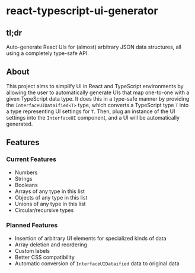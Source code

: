 # react-typescript-ui-generator

## tl;dr
 Auto-generate React UIs for (almost) arbitrary JSON data structures, all using a completely type-safe API.

## About
 This project aims to simplify UI in React and TypeScript environments by allowing the user to automatically generate UIs that map one-to-one with a given TypeScript data type. It does this in a type-safe manner by providing the `InterfaceUIDataified<T>` type, which converts a TypeScript type `T` into a type representing UI settings for `T`. Then, plug an instance of the UI settings into the `InterfaceUI` component, and a UI will be automatically generated.

## Features
### Current Features
 - Numbers
 - Strings
 - Booleans
 - Arrays of any type in this list
 - Objects of any type in this list
 - Unions of any type in this list
 - Circular/recursive types

### Planned Features
 - Insertion of arbitrary UI elements for specialized kinds of data
 - Array deletion and reordering
 - Custom labels
 - Better CSS compatibility
 - Automatic conversion of `InterfaceUIDataified` data to original data